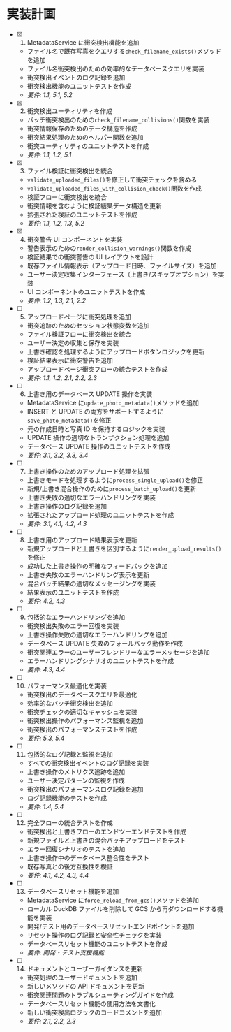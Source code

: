 # 実装計画

- [x] 1. MetadataService に衝突検出機能を追加

  - ファイル名で既存写真をクエリする`check_filename_exists()`メソッドを追加
  - ファイル名衝突検出のための効率的なデータベースクエリを実装
  - 衝突検出イベントのログ記録を追加
  - 衝突検出機能のユニットテストを作成
  - _要件: 1.1, 5.1, 5.2_

- [x] 2. 衝突検出ユーティリティを作成

  - バッチ衝突検出のための`check_filename_collisions()`関数を実装
  - 衝突情報保存のためのデータ構造を作成
  - 衝突結果処理のためのヘルパー関数を追加
  - 衝突ユーティリティのユニットテストを作成
  - _要件: 1.1, 1.2, 5.1_

- [x] 3. ファイル検証に衝突検出を統合

  - `validate_uploaded_files()`を修正して衝突チェックを含める
  - `validate_uploaded_files_with_collision_check()`関数を作成
  - 検証フローに衝突検出を統合
  - 衝突情報を含むように検証結果データ構造を更新
  - 拡張された検証のユニットテストを作成
  - _要件: 1.1, 1.2, 1.3, 5.2_

- [x] 4. 衝突警告 UI コンポーネントを実装

  - 警告表示のための`render_collision_warnings()`関数を作成
  - 検証結果での衝突警告の UI レイアウトを設計
  - 既存ファイル情報表示（アップロード日時、ファイルサイズ）を追加
  - ユーザー決定収集インターフェース（上書き/スキップオプション）を実装
  - UI コンポーネントのユニットテストを作成
  - _要件: 1.2, 1.3, 2.1, 2.2_

- [ ] 5. アップロードページに衝突処理を追加

  - 衝突追跡のためのセッション状態変数を追加
  - ファイル検証フローに衝突検出を統合
  - ユーザー決定の収集と保存を実装
  - 上書き確認を処理するようにアップロードボタンロジックを更新
  - 検証結果表示に衝突警告を追加
  - アップロードページ衝突フローの統合テストを作成
  - _要件: 1.1, 1.2, 2.1, 2.2, 2.3_

- [ ] 6. 上書き用のデータベース UPDATE 操作を実装

  - MetadataService に`update_photo_metadata()`メソッドを追加
  - INSERT と UPDATE の両方をサポートするように`save_photo_metadata()`を修正
  - 元の作成日時と写真 ID を保持するロジックを実装
  - UPDATE 操作の適切なトランザクション処理を追加
  - データベース UPDATE 操作のユニットテストを作成
  - _要件: 3.1, 3.2, 3.3, 3.4_

- [ ] 7. 上書き操作のためのアップロード処理を拡張

  - 上書きモードを処理するように`process_single_upload()`を修正
  - 新規/上書き混合操作のために`process_batch_upload()`を更新
  - 上書き失敗の適切なエラーハンドリングを実装
  - 上書き操作のログ記録を追加
  - 拡張されたアップロード処理のユニットテストを作成
  - _要件: 3.1, 4.1, 4.2, 4.3_

- [ ] 8. 上書き用のアップロード結果表示を更新

  - 新規アップロードと上書きを区別するように`render_upload_results()`を修正
  - 成功した上書き操作の明確なフィードバックを追加
  - 上書き失敗のエラーハンドリング表示を更新
  - 混合バッチ結果の適切なメッセージングを実装
  - 結果表示のユニットテストを作成
  - _要件: 4.2, 4.3_

- [ ] 9. 包括的なエラーハンドリングを追加

  - 衝突検出失敗のエラー回復を実装
  - 上書き操作失敗の適切なエラーハンドリングを追加
  - データベース UPDATE 失敗のフォールバック動作を作成
  - 衝突関連エラーのユーザーフレンドリーなエラーメッセージを追加
  - エラーハンドリングシナリオのユニットテストを作成
  - _要件: 4.3, 4.4_

- [ ] 10. パフォーマンス最適化を実装

  - 衝突検出のデータベースクエリを最適化
  - 効率的なバッチ衝突検出を追加
  - 衝突チェックの適切なキャッシュを実装
  - 衝突検出操作のパフォーマンス監視を追加
  - 衝突検出のパフォーマンステストを作成
  - _要件: 5.3, 5.4_

- [ ] 11. 包括的なログ記録と監視を追加

  - すべての衝突検出イベントのログ記録を実装
  - 上書き操作のメトリクス追跡を追加
  - ユーザー決定パターンの監視を作成
  - 衝突検出のパフォーマンスログ記録を追加
  - ログ記録機能のテストを作成
  - _要件: 1.4, 5.4_

- [ ] 12. 完全フローの統合テストを作成

  - 衝突検出と上書きフローのエンドツーエンドテストを作成
  - 新規ファイルと上書きの混合バッチアップロードをテスト
  - エラー回復シナリオのテストを追加
  - 上書き操作中のデータベース整合性をテスト
  - 既存写真との後方互換性を検証
  - _要件: 4.1, 4.2, 4.3, 4.4_

- [ ] 13. データベースリセット機能を追加

  - MetadataService に`force_reload_from_gcs()`メソッドを追加
  - ローカル DuckDB ファイルを削除して GCS から再ダウンロードする機能を実装
  - 開発/テスト用のデータベースリセットエンドポイントを追加
  - リセット操作のログ記録と安全性チェックを実装
  - データベースリセット機能のユニットテストを作成
  - _要件: 開発・テスト支援機能_

- [ ] 14. ドキュメントとユーザーガイダンスを更新
  - 衝突処理のユーザードキュメントを追加
  - 新しいメソッドの API ドキュメントを更新
  - 衝突関連問題のトラブルシューティングガイドを作成
  - データベースリセット機能の使用方法を文書化
  - 新しい衝突検出ロジックのコードコメントを追加
  - _要件: 2.1, 2.2, 2.3_
